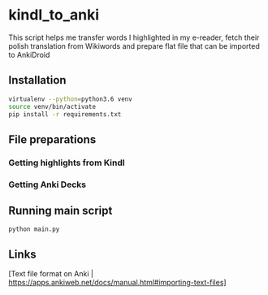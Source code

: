 # kindl_to_anki
This script helps me transfer words I highlighted in my e-reader, fetch their polish translation from Wikiwords and prepare flat file that can be imported to AnkiDroid

## Installation
```bash
virtualenv --python=python3.6 venv
source venv/bin/activate
pip install -r requirements.txt 
```

## File preparations
### Getting highlights from Kindl

### Getting Anki Decks

## Running main script
```
python main.py
```

## Links

[Text file format on Anki | https://apps.ankiweb.net/docs/manual.html#importing-text-files]
